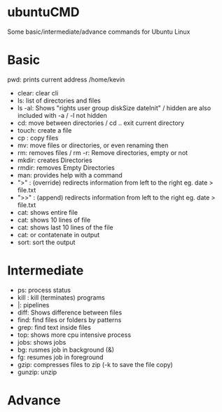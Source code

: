 # ubuntuCMD
Some basic/intermediate/advance commands for Ubuntu Linux

# Basic
pwd:  prints current address
/home/kevin
- clear: clear cli
- ls: list of directories and files
- ls -al: Shows "rights user group diskSize dateInit" / hidden are also included with -a / -l not hidden
- cd: move between directories / cd .. exit current directory
- touch: create a file
- cp <file1> <file1Copy>: copy files
- mv: move files or directories, or even renaming then
- rm: removes files / rm -r: Remove directories, empty or not
- mkdir: creates Directories
- rmdir: removes Empty Directories
- man: provides help with a command
- ">" : (override) redirects information from left to the right eg. date > file.txt
- ">>" : (append) redirects information from left to the right eg. date > file.txt
- cat: shows entire file
- cat: shows 10 lines of file
- cat: shows last 10 lines of the file
- cat: or contatenate in output
- sort: sort the output
# Intermediate
- ps: process status
- kill <PID>: kill (terminates) programs
- |: pipelines
- diff: Shows difference between files
- find: find files or folders by patterns
- grep: find text inside files
- top: shows more cpu intensive process
- jobs: shows jobs
- bg: rusmes job in background (&)
- fg: resumes job in foreground
- gzip: compresses files to zip (-k to save the file copy)
- gunzip: unzip


# Advance

